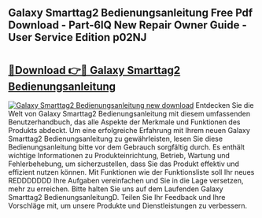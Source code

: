 ## Galaxy Smarttag2 Bedienungsanleitung Free Pdf Download - Part-6lQ New Repair Owner Guide - User Service Edition p02NJ

# <h2><a href="http://df3tkgh.blite.top/?on=Galaxy+Smarttag2+Bedienungsanleitung">🔗Download 👉🔴 Galaxy Smarttag2 Bedienungsanleitung</a></h2>

[![Galaxy Smarttag2 Bedienungsanleitung new download](https://i.imgur.com/lujVjoI.png)](http://df3tkgh.blite.top/?on=Galaxy+Smarttag2+Bedienungsanleitung)
Entdecken Sie die Welt von Galaxy Smarttag2 Bedienungsanleitung mit diesem umfassenden Benutzerhandbuch, das alle Aspekte der Merkmale und Funktionen des Produkts abdeckt. Um eine erfolgreiche Erfahrung mit Ihrem neuen Galaxy Smarttag2 Bedienungsanleitung zu gewährleisten, lesen Sie diese Bedienungsanleitung bitte vor dem Gebrauch sorgfältig durch. Es enthält wichtige Informationen zu Produkteinrichtung, Betrieb, Wartung und Fehlerbehebung, um sicherzustellen, dass Sie das Produkt effektiv und effizient nutzen können. Mit Funktionen wie der Funktionsliste soll Ihr neues REDDDDDDD Ihre Aufgaben vereinfachen und Sie in die Lage versetzen, mehr zu erreichen. Bitte halten Sie uns auf dem Laufenden Galaxy Smarttag2 BedienungsanleitungD. Teilen Sie Ihr Feedback und Ihre Vorschläge mit, um unsere Produkte und Dienstleistungen zu verbessern.
